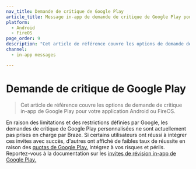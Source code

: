 ```yaml
---
nav_title: Demande de critique de Google Play
article_title: Message in-app de demande de critique de Google Play pour Android et FireOS
platform: 
  - Android
  - FireOS
page_order: 9
description: "Cet article de référence couvre les options de demande de critique in-app de Google Play pour votre application Android ou FireOS."
channel:
  - in-app messages

---
```


# Demande de critique de Google Play

> Cet article de référence couvre les options de demande de critique in-app de Google Play pour votre application Android ou FireOS.

En raison des limitations et des restrictions définies par Google, les demandes de critique de Google Play personnalisées ne sont actuellement pas prises en charge par Braze. Si certains utilisateurs ont réussi à intégrer ces invites avec succès, d'autres ont affiché de faibles taux de réussite en raison des [quotas de Google Play.](https://developer.android.com/guide/playcore/in-app-review#quotas) Intégrez à vos risques et périls. Reportez-vous à la documentation sur les [invites de révision in-app de Google Play.](https://developer.android.com/guide/playcore/in-app-review) 
